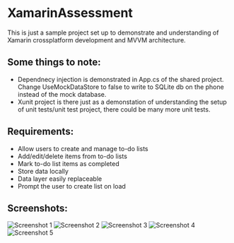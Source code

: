 # XamarinAssessment

This is just a sample project set up to demonstrate and understanding of Xamarin crossplatform development and MVVM architecture.



## Some things to note:
 - Dependnecy injection is demonstrated in App.cs of the shared project. Change UseMockDataStore to false to write to SQLite db on the phone instead of the mock database.
 - Xunit project is there just as a demonstation of understanding the setup of unit tests/unit test project, there could be many more unit tests.
 
 ## Requirements:
  - Allow users to create and manage to-do lists
  - Add/edit/delete items from to-do lists
  - Mark to-do list items as completed
  - Store data locally
  - Data layer easily replaceable
  - Prompt the user to create list on load

## Screenshots: 

![Screenshot 1](Screenshot1.png)
![Screenshot 2](Screenshot2.png)
![Screenshot 3](Screenshot3.png)
![Screenshot 4](Screenshot4.png)
![Screenshot 5](Screenshot5.png)

